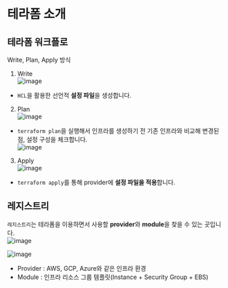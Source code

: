 # 테라폼 소개

## 테라폼 워크플로

Write, Plan, Apply 방식

1. Write   
![image](https://user-images.githubusercontent.com/43658658/155824888-cb7d222d-b012-4198-95b0-e2eb1b74d394.png)   
- `HCL`을 활용한 선언적 **설정 파일**을 생성합니다.

2. Plan   
![image](https://user-images.githubusercontent.com/43658658/155824952-de00dfff-0e39-4708-822e-42d7e66047a7.png)   
- `terraform plan`을 실행해서 인프라를 생성하기 전 기존 인프라와 비교해 변경된 점, 설정 구성을 체크합니다.   
![image](https://user-images.githubusercontent.com/43658658/155824990-98c02aa8-b75f-4506-840e-2794a67d94d2.png)

3. Apply   
![image](https://user-images.githubusercontent.com/43658658/155825003-06e75ce4-b911-4b60-8ec9-4df649962454.png)   
- `terraform apply`를 통해 provider에 **설정 파일을 적용**합니다.

## 레지스트리

`레지스트리`는 테라폼을 이용하면서 사용할 **provider**와 **module**을 찾을 수 있는 곳입니다.   
![image](https://user-images.githubusercontent.com/43658658/155825040-f466c141-175f-4338-bd47-9dbe12d59414.png)

![image](https://user-images.githubusercontent.com/43658658/155825045-2eb8edff-efcc-48cc-a420-ebdf49fd1e1c.png)   
- Provider : AWS, GCP, Azure와 같은 인프라 환경
- Module : 인프라 리소스 그룹 템플릿(Instance + Security Group + EBS)


